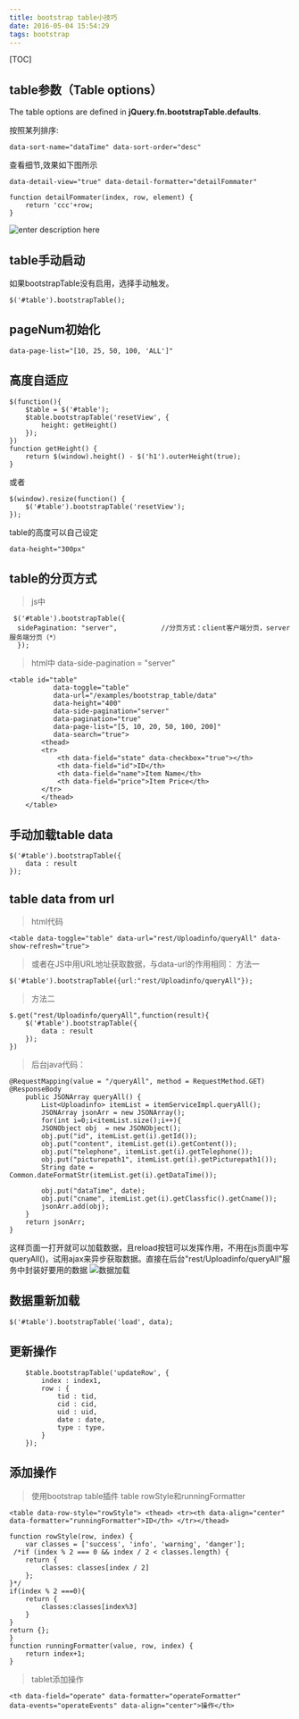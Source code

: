 ```yaml
---
title: bootstrap table小技巧
date: 2016-05-04 15:54:29
tags: bootstrap
---
```

[TOC]
## table参数（Table options）
The table options are defined in **jQuery.fn.bootstrapTable.defaults**.

按照某列排序:

    data-sort-name="dataTime" data-sort-order="desc"
   
查看细节,效果如下图所示

    data-detail-view="true" data-detail-formatter="detailFommater"

    function detailFommater(index, row, element) {
    	return 'ccc'+row;
    }

![enter description here][1]
## table手动启动
如果bootstrapTable没有启用，选择手动触发。

    $('#table').bootstrapTable();
## pageNum初始化

    data-page-list="[10, 25, 50, 100, 'ALL']"

## 高度自适应

    $(function(){
    	$table = $('#table');
    	$table.bootstrapTable('resetView', {
    	    height: getHeight()
        });
    })
    function getHeight() {
        return $(window).height() - $('h1').outerHeight(true);
    }
或者

    $(window).resize(function() {
        $('#table').bootstrapTable('resetView');
    });
table的高度可以自己设定
    
    data-height="300px"
## table的分页方式

> js中


     $('#table').bootstrapTable({
      sidePagination: "server",           //分页方式：client客户端分页，server服务端分页（*）
      });

> html中 data-side-pagination = "server"


    <table id="table"
               data-toggle="table"
               data-url="/examples/bootstrap_table/data"
               data-height="400"
               data-side-pagination="server"
               data-pagination="true"
               data-page-list="[5, 10, 20, 50, 100, 200]"
               data-search="true">
            <thead>
            <tr>
                <th data-field="state" data-checkbox="true"></th>
                <th data-field="id">ID</th>
                <th data-field="name">Item Name</th>
                <th data-field="price">Item Price</th>
            </tr>
            </thead>
        </table>

## 手动加载table data

    $('#table').bootstrapTable({
    	data : result
    });
## table data from url

> html代码


    <table data-toggle="table" data-url="rest/Uploadinfo/queryAll" data-show-refresh="true">
> 或者在JS中用URL地址获取数据，与data-url的作用相同：
> 方法一


    $('#table').bootstrapTable({url:"rest/Uploadinfo/queryAll"});
> 方法二


    $.get("rest/Uploadinfo/queryAll",function(result){
    	$('#table').bootstrapTable({
    		data : result
    	});
    })
> 后台java代码：


    @RequestMapping(value = "/queryAll", method = RequestMethod.GET)
    @ResponseBody
        public JSONArray queryAll() {
        	List<Uploadinfo> itemList = itemServiceImpl.queryAll();
        	JSONArray jsonArr = new JSONArray();
        	for(int i=0;i<itemList.size();i++){
    		JSONObject obj  = new JSONObject();
    		obj.put("id", itemList.get(i).getId());
    		obj.put("content", itemList.get(i).getContent());
    		obj.put("telephone", itemList.get(i).getTelephone());
    		obj.put("picturepath1", itemList.get(i).getPicturepath1());
    		String date = Common.dateFormatStr(itemList.get(i).getDataTime()); 
    		
    		obj.put("dataTime", date);
    		obj.put("cname", itemList.get(i).getClassfic().getCname());
    		jsonArr.add(obj);
    	}
    	return jsonArr;
    }
这样页面一打开就可以加载数据，且reload按钮可以发挥作用，不用在js页面中写queryAll()，试用ajax来异步获取数据。直接在后台"rest/Uploadinfo/queryAll"服务中封装好要用的数据
![数据加载][2]

## 数据重新加载


    $('#table').bootstrapTable('load', data);
  
## 更新操作
```
	$table.bootstrapTable('updateRow', {
		index : index1,
		row : {
			tid : tid,
			cid : cid,
			uid : uid,
			date : date,
			type : type,
		}
	});
```
## 添加操作

>使用bootstrap table插件
>table rowStyle和runningFormatter


    <table data-row-style="rowStyle"> <thead> <tr><th data-align="center" data-formatter="runningFormatter">ID</th> </tr></thead>

    function rowStyle(row, index) {
    	var classes = ['success', 'info', 'warning', 'danger'];
     /*if (index % 2 === 0 && index / 2 < classes.length) {
        return {
            classes: classes[index / 2]
        };
    }*/
    if(index % 2 ===0){
    	return {
    		classes:classes[index%3]
    	}
    }
    return {};
    }
    function runningFormatter(value, row, index) {
        return index+1;
    }


> tablet添加操作


    <th data-field="operate" data-formatter="operateFormatter"
    data-events="operateEvents" data-align="center">操作</th>



  [1]: ./images/Image%201.png "Image 1.png"
  [2]: ./images/2.png "2.png"